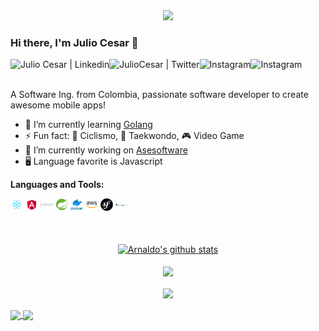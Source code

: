 <div id="header" align="center">
  <img src="https://media1.giphy.com/media/SWoSkN6DxTszqIKEqv/giphy.gif?cid=ecf05e476rv7bw9ni7t8phtdxw1f9a0r0sasbrq7luzfdnq8&rid=giphy.gif&ct=g" width="300"/>
</div>

### Hi there, I'm Julio Cesar 👋
<div align="center">
    <a href="https://twitter.com/dev_juliocesar">
    <img align="left" alt="Julio Cesar | Linkedin" height="20px" src="https://img.shields.io/badge/Twitter-blue?&logo=twitter&logoColor=white&style=for-the-badge" />
    </a>
    <a href="https://www.linkedin.com/in/juliocesarmaldonadomoreno/">
    <img align="left" alt="JulioCesar | Twitter" height="20px" src="https://img.shields.io/badge/LinkedIn-blue?logo=linkedin&style=for-the-badge&logoColor=white" />
    </a>
    <a href="https://www.linkedin.com/in/juliocesarmaldonadomoreno/">
    <img align="left" alt="Instagram" height="20px" src="https://img.shields.io/badge/Gmail-D14836?style=for-the-badge&logo=gmail&logoColor=white" />
    </a>
    <a href="https://www.instagram.com/dev_juliocesar/">
    <img align="left" alt="Instagram" height="20px" src="https://img.shields.io/badge/Instagram-E4405F?style=for-the-badge&logo=instagram&logoColor=white" />
    </a>
</div>
<br>
<br>

A Software Ing. from Colombia, passionate software developer to create awesome mobile apps!

- 🌱 I’m currently learning [Golang](https://go.dev/)
- ⚡ Fun fact: 🚴 Ciclismo, 🥋 Taekwondo, 🎮 Video Game
- 🔭 I’m currently working on [Asesoftware](https:/asesoftware.com/)
- 🖥️ Language favorite is Javascript

**Languages and Tools:**  

<code><img height="20" src="https://raw.githubusercontent.com/github/explore/80688e429a7d4ef2fca1e82350fe8e3517d3494d/topics/react/react.png"></code>
<code><img height="20" src="https://raw.githubusercontent.com/github/explore/80688e429a7d4ef2fca1e82350fe8e3517d3494d/topics/angular/angular.png"></code>
<code><img height="20" src="https://raw.githubusercontent.com/github/explore/80688e429a7d4ef2fca1e82350fe8e3517d3494d/topics/express/express.png"></code>
<code><img height="20" src="https://raw.githubusercontent.com/github/explore/80688e429a7d4ef2fca1e82350fe8e3517d3494d/topics/spring-boot/spring-boot.png"></code>
<code><img height="20" src="https://raw.githubusercontent.com/github/explore/80688e429a7d4ef2fca1e82350fe8e3517d3494d/topics/docker/docker.png"></code>
<code><img height="20" src="https://raw.githubusercontent.com/github/explore/fbceb94436312b6dacde68d122a5b9c7d11f9524/topics/aws/aws.png"></code>
<code><img height="20" src="https://raw.githubusercontent.com/github/explore/d0c5a5e31e1776ad62379ef5f6b703bcf107d3a3/topics/symfony/symfony.png"></code>
<code><img height="20" src="https://raw.githubusercontent.com/github/explore/80688e429a7d4ef2fca1e82350fe8e3517d3494d/topics/mongodb/mongodb.png"></code>

<br/>
<br/>
<div align="center">
    <a href="https://github.com/DevJuliocesar/github-readme-stats">
    <img align="center" src="https://github-readme-stats.anuraghazra1.vercel.app/api?username=DevJuliocesar&show_icons=true&include_all_commits=true&theme=radical" alt="Arnaldo's github stats" />
    </a>
</div>
<br>
<div align="center">
    <a align="center" href="https://github.com/DevJuliocesar/DevJuliocesar.github.io">
        <img align="center" src="https://github-readme-streak-stats.herokuapp.com/?user=DevJuliocesar&theme=radical" />
    </a>
</div>
<br>
<div align="center">
    <a href="https://github.com/DevJuliocesar/github-readme-stats">
    <img align="center" src="https://github-readme-stats.anuraghazra1.vercel.app/api/top-langs/?username=DevJuliocesar&layout=compact&theme=radical" />
    </a>
</div>
<br>
<a href="https://github.com/DevJuliocesar/github-readme-stats">
<img align="center" src="https://github-readme-stats.vercel.app/api/pin/?username=DevJuliocesar&repo=koibanxBackend&theme=radical" />
</a>  
<a href="https://github.com/DevJuliocesar/DevJuliocesar.github.io">
<img align="center" src="https://github-readme-stats.vercel.app/api/pin/?username=DevJuliocesar&repo=photolink&theme=radical" />
</a>
<br>

<!--
- 🔭 I’m currently working on ...
- 🌱 I’m currently learning ...
- 👯 I’m looking to collaborate on ...
- 🤔 I’m looking for help with ...
- 💬 Ask me about ...
- 📫 How to reach me: ...
- 😄 Pronouns: ...
- ⚡ Fun fact: ...
-->
